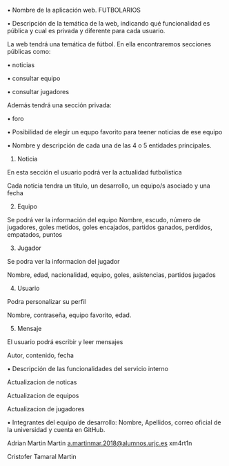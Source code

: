 • Nombre de la aplicación web.
FUTBOLARIOS

• Descripción de la temática de la web, indicando qué funcionalidad es pública y cual es privada
y diferente para cada usuario.

La web tendrá una temática de fútbol.
En ella encontraremos secciones públicas como:

 • noticias
 
 • consultar equipo 
 
 • consultar jugadores
 
Además tendrá una sección privada:

 • foro
 
 • Posibilidad de elegir un equpo favorito para teener noticias de ese equipo

• Nombre y descripción de cada una de las 4 o 5 entidades principales.

1. Noticia

En esta sección el usuario podrá ver la actualidad futbolística

Cada noticia tendra un titulo, un desarrollo, un equipo/s asociado y una fecha 

2. Equipo

Se podrá ver la información del equipo
Nombre, escudo, número de jugadores, goles metidos, goles encajados, partidos ganados, perdidos, empatados, puntos

3. Jugador

Se podra ver la informacion del jugador

Nombre, edad, nacionalidad, equipo, goles, asistencias, partidos jugados

4. Usuario

Podra personalizar su perfil

Nombre, contraseña, equipo favorito, edad.

5. Mensaje

El usuario podrá escribir y leer mensajes

Autor, contenido, fecha

• Descripción de las funcionalidades del servicio interno

Actualizacion de noticas

Actualizacion de equipos

Actualizacion de jugadores


• Integrantes del equipo de desarrollo: Nombre, Apellidos, correo oficial de la universidad y
cuenta en GitHub.

Adrian Martin Martin 		a.martinmar.2018@alumnos.urjc.es	xm4rt1n

Cristofer Tamaral Martin	
